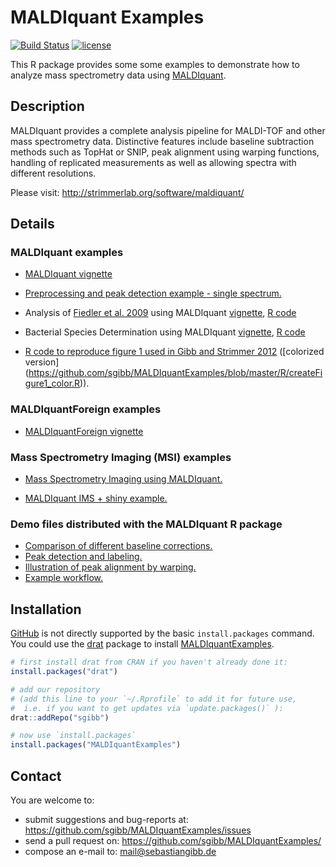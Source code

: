 # MALDIquant Examples
[![Build Status](https://travis-ci.org/sgibb/MALDIquantExamples.svg?branch=master)](https://travis-ci.org/sgibb/MALDIquantExamples)
[![license](http://img.shields.io/badge/license-GPL%20%28%3E=%203%29-brightgreen.svg?style=flat)](http://www.gnu.org/licenses/gpl-3.0.html)

This R package provides some some examples to demonstrate how to analyze
mass spectrometry data using
[MALDIquant](http://strimmerlab.org/software/maldiquant/).

## Description

MALDIquant provides a complete analysis pipeline for MALDI-TOF and other mass
spectrometry data. Distinctive features include baseline subtraction methods
such as TopHat or SNIP, peak alignment using warping functions,
handling of replicated measurements as well as allowing spectra with
different resolutions.

Please visit: http://strimmerlab.org/software/maldiquant/

## Details

### MALDIquant examples

- [MALDIquant vignette](http://cran.r-project.org/web/packages/MALDIquant/vignettes/MALDIquant.pdf)

- [Preprocessing and peak detection example - single spectrum.](https://github.com/sgibb/MALDIquant/blob/master/demo/peaks.R)

- Analysis of [Fiedler et al. 2009](http://dx.doi.org/10.1158/1078-0432.CCR-08-2701) using MALDIquant
    [vignette](https://github.com/sgibb/MALDIquantExamples/blob/master/inst/doc/fiedler2009.pdf?raw=true),
    [R code](https://github.com/sgibb/MALDIquantExamples/blob/master/inst/doc/fiedler2009.R)

- Bacterial Species Determination using MALDIquant
    [vignette](https://github.com/sgibb/MALDIquantExamples/blob/master/inst/doc/species.pdf?raw=true),
    [R code](https://github.com/sgibb/MALDIquantExamples/blob/master/inst/doc/species.R)

- [R code to reproduce figure 1 used in Gibb and Strimmer 2012](https://github.com/sgibb/MALDIquantExamples/blob/master/R/createFigure1.R)
    ([colorized version] (https://github.com/sgibb/MALDIquantExamples/blob/master/R/createFigure1_color.R)).

### MALDIquantForeign examples

- [MALDIquantForeign vignette](http://cran.r-project.org/web/packages/MALDIquantForeign/vignettes/MALDIquantForeign.pdf)

### Mass Spectrometry Imaging (MSI) examples

- [Mass Spectrometry Imaging using MALDIquant.](https://github.com/sgibb/MALDIquantExamples/blob/master/inst/doc/nyakas2013.pdf?raw=true)

- [MALDIquant IMS + shiny example.](https://github.com/sgibb/ims-shiny)


### Demo files distributed with the MALDIquant R package

- [Comparison of different baseline corrections.](https://github.com/sgibb/MALDIquant/blob/master/demo/baseline.R)
- [Peak detection and labeling.](https://github.com/sgibb/MALDIquant/blob/master/demo/peaks.R)
- [Illustration of peak alignment by warping.](https://github.com/sgibb/MALDIquant/blob/master/demo/warping.R)
- [Example workflow.](https://github.com/sgibb/MALDIquant/blob/master/demo/workflow.R)

## Installation

[GitHub](https://github.com) is not directly supported by the basic
`install.packages` command. You could use the
[drat](http://dirk.eddelbuettel.com/code/drat.html) package
to install [MALDIquantExamples](https://github.com/sgibb/MALDIquantExamples).

```r
# first install drat from CRAN if you haven't already done it:
install.packages("drat")

# add our repository
# (add this line to your `~/.Rprofile` to add it for future use,
#  i.e. if you want to get updates via `update.packages()` ):
drat::addRepo("sgibb")

# now use `install.packages`
install.packages("MALDIquantExamples")
```

## Contact

You are welcome to:

* submit suggestions and bug-reports at: <https://github.com/sgibb/MALDIquantExamples/issues>
* send a pull request on: <https://github.com/sgibb/MALDIquantExamples/>
* compose an e-mail to: <mail@sebastiangibb.de>

